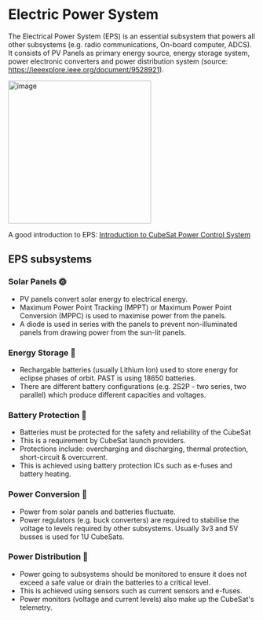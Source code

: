 # Electric Power System
The Electrical Power System (EPS) is an essential subsystem that powers all other subsystems (e.g. radio communications, On-board computer, ADCS). It consists of PV Panels as primary energy source, energy storage system, power electronic converters and power distribution system (source: https://ieeexplore.ieee.org/document/9528921). 

<img width="291" alt="image" src="https://github.com/user-attachments/assets/03606fce-2fae-471e-ba1f-c7c4b6218798" />

A good introduction to EPS: [Introduction to CubeSat Power Control System](https://www.unoosa.org/documents/pdf/psa/access2space4all/KiboCUBE/AcademySeason2/On-demand_Pre-recorded_Lectures/KiboCUBE_Academy_2021_OPL08.pdf)

## EPS subsystems

### Solar Panels 🌞
- PV panels convert solar energy to electrical energy.
- Maximum Power Point Tracking (MPPT) or Maximum Power Point Conversion (MPPC) is used to maximise power from the panels.
- A diode is used in series with the panels to prevent non-illuminated panels from drawing power from the sun-lit panels.

### Energy Storage 🔋
- Rechargable batteries (usually Lithium Ion) used to store energy for eclipse phases of orbit. PAST is using 18650 batteries.
- There are different battery configurations (e.g. 2S2P - two series, two parallel) which produce different capacities and voltages.

### Battery Protection 🪫
- Batteries must be protected for the safety and reliability of the CubeSat
- This is a requirement by CubeSat launch providers.
- Protections include: overcharging and discharging, thermal protection, short-circuit & overcurrent.
- This is achieved using battery protection ICs such as e-fuses and battery heating.

### Power Conversion 🔄
- Power from solar panels and batteries fluctuate.
- Power regulators (e.g. buck converters) are required to stabilise the voltage to levels required by other subsystems. Usually 3v3 and 5V busses is used for 1U CubeSats.

### Power Distribution 🔀
- Power going to subsystems should be monitored to ensure it does not exceed a safe value or drain the batteries to a critical level. 
- This is achieved using sensors such as current sensors and e-fuses. 
- Power monitors (voltage and current levels) also make up the CubeSat's telemetry.

